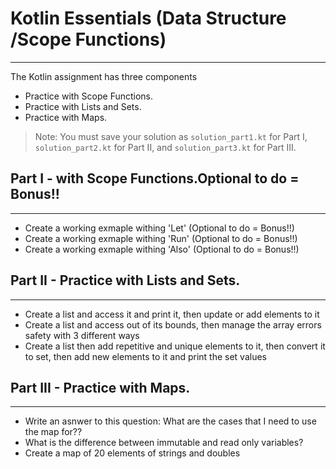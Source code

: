 # Kotlin Essentials (Data Structure /Scope Functions)
---
The Kotlin assignment has three components
- Practice with Scope Functions.
- Practice with Lists and Sets.
- Practice with Maps.

> Note: You must save your solution as `solution_part1.kt` for Part I, `solution_part2.kt` for Part II, and `solution_part3.kt` for Part III.

## Part I - with Scope Functions.Optional to do = Bonus!!
---
- Create a working exmaple withing 'Let'  (Optional to do = Bonus!!)
- Create a working exmaple withing 'Run'  (Optional to do = Bonus!!)
- Create a working exmaple withing 'Also'  (Optional to do = Bonus!!)

## Part II - Practice with Lists and Sets.
---
- Create a list and access it and print it, then update or add elements to it
- Create a list and access out of its bounds, then manage the array errors safety with 3 different ways
- Create a list then add repetitive and unique elements to it, then convert it to set, then add new elements to it and print the set values

## Part III - Practice with Maps.
---
- Write an asnwer to this question: What are the cases that I need to use the map for??
- What is the difference between immutable and read only variables?
- Create a map of 20 elements of strings and doubles
